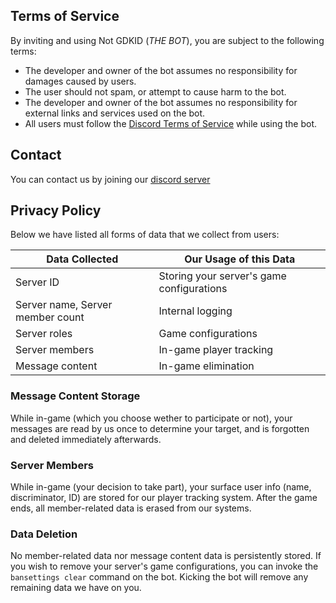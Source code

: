 ## Terms of Service
By inviting and using Not GDKID (*THE BOT*), you are subject to the following terms:
- The developer and owner of the bot assumes no responsibility for damages caused by users.
- The user should not spam, or attempt to cause harm to the bot.
- The developer and owner of the bot assumes no responsibility for external links and services used on the bot.
- All users must follow the [Discord Terms of Service](https://discord.com/terms) while using the bot.

## Contact
You can contact us by joining our [discord server](https://discord.gg/6jC54cRRrm)

## Privacy Policy
Below we have listed all forms of data that we collect from users:

| Data Collected | Our Usage of this Data    |
| -------------- | ---------- |
| Server ID | Storing your server's game configurations |
| Server name, Server member count | Internal logging |
| Server roles | Game configurations |
| Server members | In-game player tracking |
| Message content | In-game elimination |

### Message Content Storage
While in-game (which you choose wether to participate or not), your messages are read by us once to determine your target, and is forgotten and deleted immediately afterwards.

### Server Members
While in-game (your decision to take part), your surface user info (name, discriminator, ID) are stored for our player tracking system. After the game ends, all member-related data is erased from our systems.

### Data Deletion
No member-related data nor message content data is persistently stored. If you wish to remove your server's game configurations, you can invoke the `bansettings clear` command on the bot. Kicking the bot will remove any remaining data we have on you.
